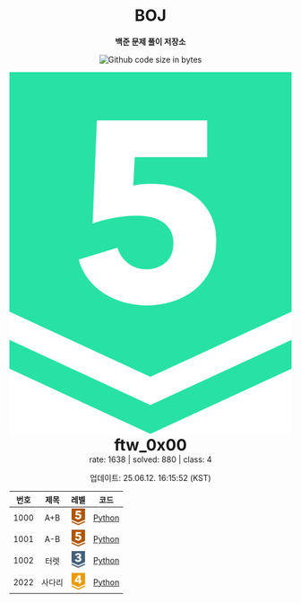 <div align="center">

# BOJ

**백준 문제 풀이 저장소**

![Github code size in bytes](https://img.shields.io/github/languages/code-size/b1nknet/boj?style=flat-square)

<img style="height:60" alt="" src="assets/tier/16.svg">

<div style="font-weight:bold;font-size:2em;">ftw_0x00</div>rate: 1638 | solved: 880 | class: 4

업데이트: 25.06.12. 16:15:52 (KST)

</div><div align="center">

| 번호 | 제목 | 레벨 | 코드 |
|:---:|:---:|:---:|:---:|
|1000|A+B| <img style="height:30px;" src="assets/tier/1.svg"> |[Python](./1xxx/1000.py)|
|1001|A-B| <img style="height:30px;" src="assets/tier/1.svg"> |[Python](./1xxx/1001.py)|
|1002|터렛| <img style="height:30px;" src="assets/tier/8.svg"> |[Python](./1xxx/1002.py)|
|2022|사다리| <img style="height:30px;" src="assets/tier/12.svg"> |[Python](./2xxx/2022.py)|

</div>